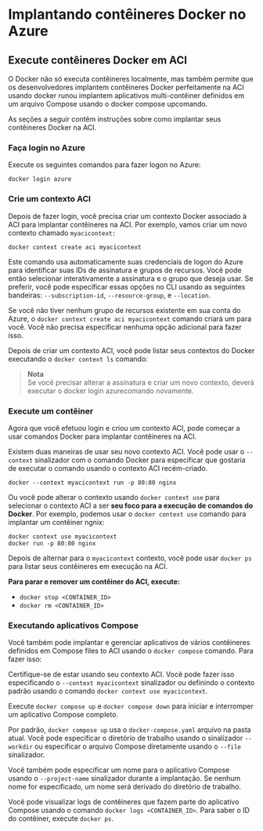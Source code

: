 # Implantando contêineres Docker no Azure
## Execute contêineres Docker em ACI 
O Docker não só executa contêineres localmente, mas também permite que os desenvolvedores implantem contêineres Docker perfeitamente na ACI usando docker runou implantem aplicativos multi-contêiner definidos em um arquivo Compose usando o docker compose upcomando.

As seções a seguir contêm instruções sobre como implantar seus contêineres Docker na ACI.

### Faça login no Azure
Execute os seguintes comandos para fazer logon no Azure:
```CMD
docker login azure
```

### Crie um contexto ACI
Depois de fazer login, você precisa criar um contexto Docker associado à ACI para implantar contêineres na ACI. Por exemplo, vamos criar um novo contexto chamado `myacicontext:`
```CMD
docker context create aci myacicontext
```
Este comando usa automaticamente suas credenciais de logon do Azure para identificar suas IDs de assinatura e grupos de recursos. Você pode então selecionar interativamente a assinatura e o grupo que deseja usar. Se preferir, você pode especificar essas opções no CLI usando as seguintes bandeiras: `--subscription-id`, `--resource-group`, e `--location`.

Se você não tiver nenhum grupo de recursos existente em sua conta do Azure, o `docker context create aci myacicontext` comando criará um para você. Você não precisa especificar nenhuma opção adicional para fazer isso.

Depois de criar um contexto ACI, você pode listar seus contextos do Docker executando o `docker context ls` comando:

> **Nota**  
> Se você precisar alterar a assinatura e criar um novo contexto, deverá executar o docker login azurecomando novamente.

### Execute um contêiner 
Agora que você efetuou login e criou um contexto ACI, pode começar a usar comandos Docker para implantar contêineres na ACI.

Existem duas maneiras de usar seu novo contexto ACI. Você pode usar o `--context` sinalizador com o comando Docker para especificar que gostaria de executar o comando usando o contexto ACI recém-criado.
```CMD
docker --context myacicontext run -p 80:80 nginx
```
Ou você pode alterar o contexto usando `docker context use` para selecionar o contexto ACI a ser **seu foco para a execução de comandos do Docker**. 
Por exemplo, podemos usar o `docker context use` comando para implantar um contêiner ngnix:
```CMD
docker context use myacicontext
docker run -p 80:80 nginx
```
Depois de alternar para o `myacicontext` contexto, você pode usar `docker ps` para listar seus contêineres em execução na ACI.

**Para parar e remover um contêiner do ACI, execute:**
- `docker stop <CONTAINER_ID>`
- `docker rm <CONTAINER_ID>`

### Executando aplicativos Compose 
Você também pode implantar e gerenciar aplicativos de vários contêineres definidos em Compose files to ACI usando o `docker compose` comando. Para fazer isso:

Certifique-se de estar usando seu contexto ACI. Você pode fazer isso especificando o `--context myacicontext` sinalizador ou definindo o contexto padrão usando o comando `docker context use myacicontext`.

Execute `docker compose up` e `docker compose down` para iniciar e interromper um aplicativo Compose completo.

Por padrão, `docker compose up` usa o `docker-compose.yaml` arquivo na pasta atual. Você pode especificar o diretório de trabalho usando o sinalizador `--workdir` ou especificar o arquivo Compose diretamente usando o `--file` sinalizador.

Você também pode especificar um nome para o aplicativo Compose usando o `--project-name` sinalizador durante a implantação. Se nenhum nome for especificado, um nome será derivado do diretório de trabalho.

Você pode visualizar logs de contêineres que fazem parte do aplicativo Compose usando o comando `docker logs <CONTAINER_ID>`. Para saber o ID do contêiner, execute `docker ps`.